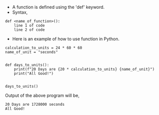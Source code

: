 * A function is defined using the 'def' keyword. 
* Syntax,
```
def <name_of_function>():
    line 1 of code
    line 2 of code
```



* Here is an example of how to use function in Python.
```
calculation_to_units = 24 * 60 * 60
name_of_unit = "seconds"


def days_to_units():
    print(f"20 Days are {20 * calculation_to_units} {name_of_unit}")
    print("All Good!")


days_to_units()
```
Output of the above program will be,
```
20 Days are 1728000 seconds
All Good!
```
